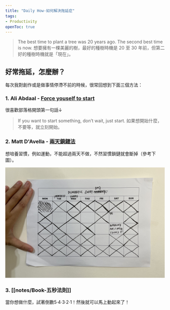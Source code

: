 ```yaml
---
title: "Daily How-如何解決拖延症"
tags: 
- Productivity
openToc: true
---
```


> The best time to plant a tree was 20 years ago. The second best time is now. 想要擁有一棵美麗的樹，最好的種樹時機是 20 至 30 年前，但第二好的種樹時機就是「現在」。


## 好常拖延，怎麼辦？

每次我對創作或是做事情停滯不前的時候，很常回想到下面三個方法：

### 1. Ali Abdaal - [Force youself to start](https://aliabdaal.com/force-yourself-to-start/)

很喜歡部落格開頭第一句話↓
> If you want to start something, don’t wait, just start. 如果想開始什麼，不要等，就立刻開始。  
  
### 2. Matt D'Avella - [兩天鎖鏈法](https://www.youtube.com/watch?v=bfLHTLQZ5nc)

想培養習慣，例如運動，不能超過兩天不做，不然習慣鎖鏈就會斷掉（參考下圖）。

![2 Day Rule](notes/images/2_day_rule.jpg)

### 3. [[notes/Book-五秒法則]]

當你想做什麼，試著倒數5‧4‧3‧2‧1！然後就可以馬上動起來了！

